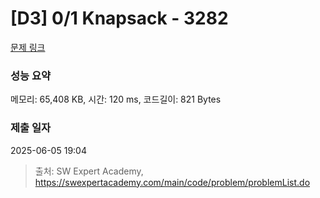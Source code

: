 # [D3] 0/1 Knapsack - 3282 

[문제 링크](https://swexpertacademy.com/main/code/problem/problemDetail.do?contestProbId=AWBJAVpqrzQDFAWr) 

### 성능 요약

메모리: 65,408 KB, 시간: 120 ms, 코드길이: 821 Bytes

### 제출 일자

2025-06-05 19:04



> 출처: SW Expert Academy, https://swexpertacademy.com/main/code/problem/problemList.do